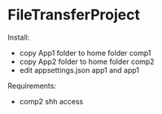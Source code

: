 # FileTransferProject

Install:
- copy App1 folder to home folder comp1
- copy App2 folder to home folder comp2
- edit appsettings.json app1 and app1

Requirements:
- comp2 shh access 
